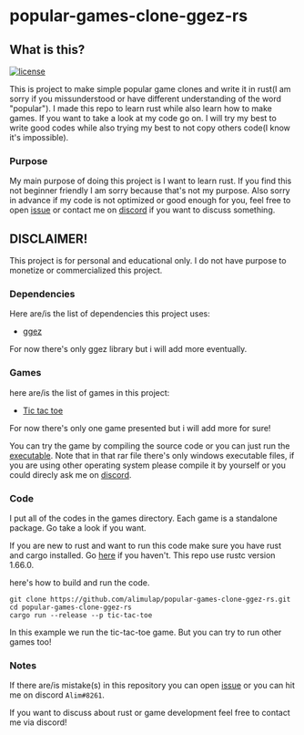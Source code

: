 # popular-games-clone-ggez-rs

## What is this?

[![license](https://img.shields.io/badge/license-MIT-blue.svg)](https://github.com/alimulap/popular-games-clone-ggez-rs/blob/main/LICENSE)

This is project to make simple popular game clones and write it in rust(I am sorry if you missunderstood or have different understanding of the word "popular"). I made this repo to learn rust while also learn how to make games. If you want to take a look at my code go on. I will try my best to write good codes while also trying my best to not copy others code(I know it's impossible).

### Purpose

My main purpose of doing this project is I want to learn rust. If you find this not beginner friendly I am sorry because that's not my purpose. Also sorry in advance if my code is not optimized or good enough for you, feel free to open [issue](https://github.com/alimulap/popular-games-clone-ggez-rs/issues) or contact me on [discord](https://github.com/4methyst/popular-games-clone-ggez-rs#notes) if you want to discuss something.

## DISCLAIMER!

This project is for personal and educational only. I do not have purpose to monetize or commercialized this project.

### Dependencies

Here are/is the list of dependencies this project uses:

* [ggez](https://ggez.rs)

For now there's only ggez library but i will add more eventually.

### Games

here are/is the list of games in this project:

* [Tic tac toe](https://github.com/4methyst/popular-games-clone-ggez-rs/releases/tag/tic-tac-toe)

For now there's only one game presented but i will add more for sure!

You can try the game by compiling the source code or you can just run the [executable](https://github.com/alimulap/popular-games-clone-ggez-rs/raw/main/executable.rar). Note that in that rar file there's only windows executable files, if you are using other operating system please compile it by yourself or you could direcly ask me on [discord](https://github.com/4methyst/popular-games-clone-ggez-rs#notes).

### Code

I put all of the codes in the games directory. Each game is a standalone package. Go take a look if you want. 

If you are new to rust and want to run this code make sure you have rust and cargo installed. Go [here](https://rustup.rs) if you haven't. This repo use rustc version 1.66.0.

here's how to build and run the code.

```
git clone https://github.com/alimulap/popular-games-clone-ggez-rs.git
cd popular-games-clone-ggez-rs
cargo run --release --p tic-tac-toe
```

In this example we run the tic-tac-toe game. But you can try to run other games too!

### Notes

If there are/is mistake(s) in this repository you can open [issue](https://github.com/alimulap/popular-games-clone-ggez-rs/issues) or you can hit me on discord `Alim#8261`. 

If you want to discuss about rust or game development feel free to contact me via discord!